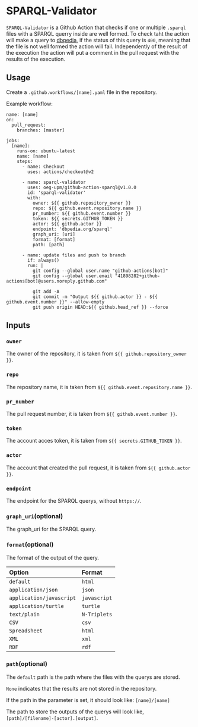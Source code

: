 # SPARQL-Validator

`SPARQL-Validator` is a Github Action that checks if one or multiple `.sparql` files with a SPARQL querry inside are well formed. To check taht the action will make a query to [dbpedia](https://dbpedia.org/sparql), if the status of this query is `400`, meaning that the file is not well formed the action will fail. Independently of the result of the execution the action will put a comment in the pull request with the results of the execution.

## Usage
Create a `.github.workflows/[name].yaml` file in the repository.

Example workflow:
```
name: [name]
on:   
  pull_request:
    branches: [master]

jobs:    
  [name]:
    runs-on: ubuntu-latest
    name: [name]
    steps:
      - name: Checkout
        uses: actions/checkout@v2
      
      - name: sparql-validator
        uses: oeg-upm/github-action-sparql@v1.0.0
        id: 'sparql-validator'
        with:
          owner: ${{ github.repository_owner }}
          repo: ${{ github.event.repository.name }}
          pr_number: ${{ github.event.number }}
          token: ${{ secrets.GITHUB_TOKEN }}
          actor: ${{ github.actor }}
          endpoint: 'dbpedia.org/sparql'
          graph_uri: [uri]
          format: [format]
          path: [path]

      - name: update files and push to branch
        if: always()
        run: |
          git config --global user.name "github-actions[bot]"
          git config --global user.email "41898282+github-actions[bot]@users.noreply.github.com"

          git add -A
          git commit -m "Output ${{ github.actor }} - ${{ github.event.number }}" --allow-empty
          git push origin HEAD:${{ github.head_ref }} --force
```
## Inputs
### `owner`
The owner of the repository, it is taken from `${{ github.repository_owner }}`. 
### `repo`
The repository name, it is taken from `${{ github.event.repository.name }}`. 
### `pr_number`
The pull request number, it is taken from `${{ github.event.number }}`. 
### `token`
The account acces token, it is taken from `${{ secrets.GITHUB_TOKEN }}`. 
### `actor`
The account that created the pull request, it is taken from `${{ github.actor }}`. 
### `endpoint`
The endpoint for the SPARQL querys, without `https://`.
### `graph_uri`(optional)
The graph_uri for the SPARQL query. 
### `format`(optional)
The format of the output of the query.

| Option | Format |
| :----------- | :----------- |
| `default` | `html` |
| `application/json` | `json` |
| `application/javascript` | `javascript` |
| `application/turtle` | `turtle` |
| `text/plain` | `N-Triplets` |
| `CSV` | `csv` |
| `Spreadsheet` | `html` |
| `XML` | `xml` |
| `RDF` | `rdf` |
### `path`(optional)
The `default` path is the path where the files with the querys are stored.

`None` indicates that the results are not stored in the repository.

If the path in the parameter is set, it should look like: `[name]/[name]`

The path to store the outputs of the querys will look like, `[path]/[filename]-[actor].[output]`.

